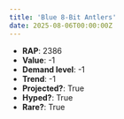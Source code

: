 ```yaml
---
title: 'Blue 8-Bit Antlers'
date: 2025-08-06T00:00:00Z
---
```

- **RAP**: 2386
- **Value**: -1
- **Demand level**: -1
- **Trend**: -1
- **Projected?**: True
- **Hyped?**: True
- **Rare?**: True
